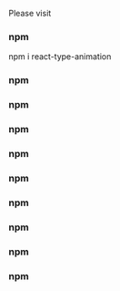 Please visit

### npm

npm i react-type-animation

### npm

### npm

### npm

### npm

### npm

### npm

### npm

### npm

### npm
